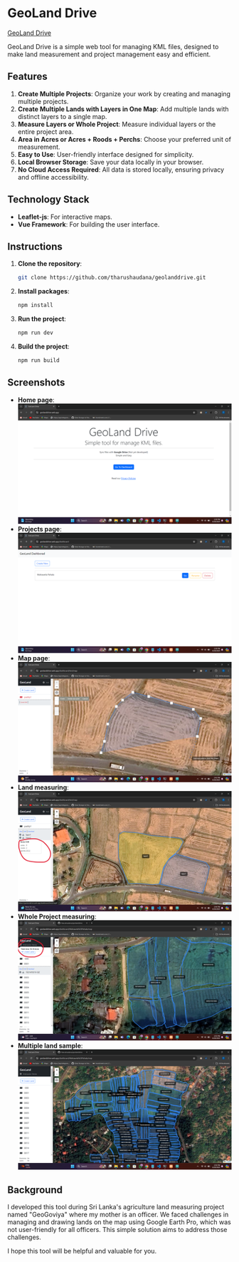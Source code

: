 # GeoLand Drive

[GeoLand Drive](https://geolanddrive.web.app/)

GeoLand Drive is a simple web tool for managing KML files, designed to make land measurement and project management easy and efficient.

## Features

1. **Create Multiple Projects**: Organize your work by creating and managing multiple projects.
2. **Create Multiple Lands with Layers in One Map**: Add multiple lands with distinct layers to a single map.
3. **Measure Layers or Whole Project**: Measure individual layers or the entire project area.
4. **Area in Acres or Acres + Roods + Perchs**: Choose your preferred unit of measurement.
5. **Easy to Use**: User-friendly interface designed for simplicity.
6. **Local Browser Storage**: Save your data locally in your browser.
7. **No Cloud Access Required**: All data is stored locally, ensuring privacy and offline accessibility.

## Technology Stack

- **Leaflet-js**: For interactive maps.
- **Vue Framework**: For building the user interface.

## Instructions

1. **Clone the repository**:
    ```bash
    git clone https://github.com/tharushaudana/geolanddrive.git
    ```

2. **Install packages**:
    ```bash
    npm install
    ```

3. **Run the project**:
    ```bash
    npm run dev
    ```

4. **Build the project**:
    ```bash
    npm run build
    ```

## Screenshots

- **Home page**: ![Home page](screenshots/01.png)
- **Projects page**: ![Projects page](screenshots/02.png)
- **Map page**: ![Map page](screenshots/03.png)
- **Land measuring**: ![Land measuring](screenshots/04.png)
- **Whole Project measuring**: ![Whole Project measuring](screenshots/05.png)
- **Multiple land sample**: ![Multiple land sample](screenshots/06.png)

## Background

I developed this tool during Sri Lanka's agriculture land measuring project named "GeoGoviya" where my mother is an officer. We faced challenges in managing and drawing lands on the map using Google Earth Pro, which was not user-friendly for all officers. This simple solution aims to address those challenges.

I hope this tool will be helpful and valuable for you.